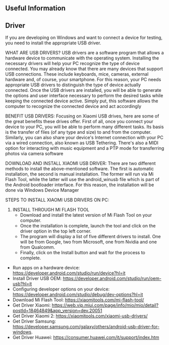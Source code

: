 ## Useful Information

## Driver
If you are developing on Windows and want to connect a device for testing, you need to install the appropriate USB driver.

WHAT ARE USB DRIVERS?
USB drivers are a software program that allows a hardware device to communicate with the operating system. Installing the necessary drivers will help your PC recognize the type of device connected. 
You may already know that there are many devices that support USB connections. These include keyboards, mice, cameras, external hardware and, of course, your smartphone.
For this reason, your PC needs appropriate USB drivers to distinguish the type of device actually connected. Once the USB drivers are installed, you will be able to generate the options and user interface 
necessary to perform the desired tasks while keeping the connected device active. Simply put, this software allows the computer to recognize the connected device and act accordingly


BENEFIT USB DRIVERS:
Focusing on Xiaomi USB drives, here are some of the great benefits these drives offer. First of all, once you connect your device to your PC, you will be able to perform many different tasks. 
Its basis is the transfer of files (of any type and size) to and from the computer. Similarly, you can also share your device's Internet connection with your PC via a wired connection, also known as USB Tethering. 
There's also a MIDI option for interacting with music equipment and a PTP mode for transferring photos via camera software


DOWNLOAD AND INSTALL XIAOMI USB DRIVER:
There are two different methods to install the above-mentioned software. The first is automatic installation, the second is manual installation. 
The former will run via Mi Flash Tool, while the latter will use the android_winusb file which is part of the Android bootloader interface. For this reason, the installation will be done via Windows Device Manager


STEPS TO INSTALL XIAOMI USB DRIVERS ON PC:
1. INSTALL THROUGH MI FLASH TOOL
   - Download and install the latest version of Mi Flash Tool on your computer.
   - Once the installation is complete, launch the tool and click on the driver option in the top left corner.
   - The program will display a list of five different drivers to install. One will be from Google, two from Microsoft, one from Nvidia and one from Qualcomm.
   - Finally, click on the Install button and wait for the process to complete.



- Run apps on a hardware device: https://developer.android.com/studio/run/device?hl=it
- Install Driver USB OEM: https://developer.android.com/studio/run/oem-usb?hl=it
- Configuring developer options on your device: https://developer.android.com/studio/debug/dev-options?hl=it
- Download Mi Flash Tool: https://xiaomitools.com/mi-flash-tool/
- Get Driver Xiaomi: https://web.vip.miui.com/page/info/mio/mio/detail?postId=18464849&app_version=dev.20051
- Get Driver Xiaomi 2: https://xiaomitools.com/xiaomi-usb-drivers/
- Get Driver Samsung: https://developer.samsung.com/galaxy/others/android-usb-driver-for-windows.
- Get Driver Huawei: https://consumer.huawei.com/it/support/index.htm
